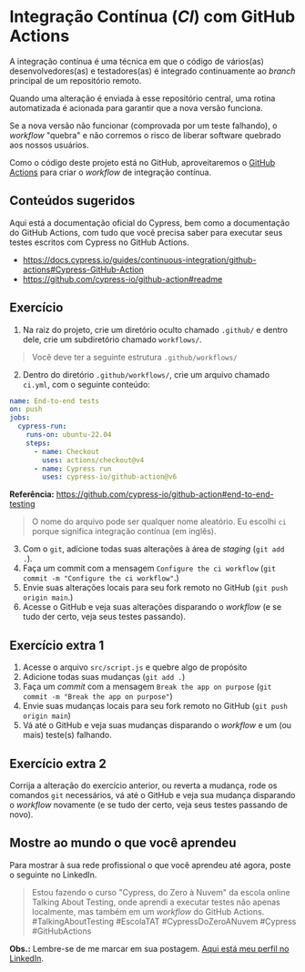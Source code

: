 # Integração Contínua (_CI_) com GitHub Actions

A integração contínua é uma técnica em que o código de vários(as) desenvolvedores(as) e testadores(as) é integrado continuamente ao _branch_ principal de um repositório remoto.

Quando uma alteração é enviada à esse repositório central, uma rotina automatizada é acionada para garantir que a nova versão funciona.

Se a nova versão não funcionar (comprovada por um teste falhando), o _workflow_ "quebra" e não corremos o risco de liberar software quebrado aos nossos usuários.

Como o código deste projeto está no GitHub, aproveitaremos o [GitHub Actions](https://github.com/features/actions) para criar o _workflow_ de integração contínua.

## Conteúdos sugeridos

Aqui está a documentação oficial do Cypress, bem como a documentação do GitHub Actions, com tudo que você precisa saber para executar seus testes escritos com Cypress no GitHub Actions.

- https://docs.cypress.io/guides/continuous-integration/github-actions#Cypress-GitHub-Action
- https://github.com/cypress-io/github-action#readme

## Exercício

1. Na raiz do projeto, crie um diretório oculto chamado `.github/` e dentro dele, crie um subdiretório chamado `workflows/`.

> Você deve ter a seguinte estrutura `.github/workflows/`

2. Dentro do diretório `.github/workflows/`, crie um arquivo chamado `ci.yml`, com o seguinte conteúdo:

```yml
name: End-to-end tests
on: push
jobs:
  cypress-run:
    runs-on: ubuntu-22.04
    steps:
      - name: Checkout
        uses: actions/checkout@v4
      - name: Cypress run
        uses: cypress-io/github-action@v6

```

**Referência:** https://github.com/cypress-io/github-action#end-to-end-testing

> O nome do arquivo pode ser qualquer nome aleatório. Eu escolhi `ci` porque significa integração contínua (em inglês).

3. Com o `git`, adicione todas suas alterações à área de _staging_ (`git add .`).
4. Faça um commit com a mensagem `Configure the ci workflow` (`git commit -m "Configure the ci workflow"`.)
5. Envie suas alterações locais para seu fork remoto no GitHub (`git push origin main`.)
6. Acesse o GitHub e veja suas alterações disparando o _workflow_ (e se tudo der certo, veja seus testes passando).

## Exercício extra 1

1. Acesse o arquivo `src/script.js` e quebre algo de propósito
2. Adicione todas suas mudanças (`git add .`)
3. Faça um _commit_ com a mensagem `Break the app on purpose` (`git commit -m "Break the app on purpose"`)
4. Envie suas mudanças locais para seu fork remoto no GitHub (`git push origin main`)
5. Vá até o GitHub e veja suas mudanças disparando o _workflow_ e um (ou mais) teste(s) falhando.

## Exercício extra 2

Corrija a alteração do exercício anterior, ou reverta a mudança, rode os comandos `git` necessários, vá até o GitHub e veja sua mudança disparando o _workflow_ novamente (e se tudo der certo, veja seus testes passando de novo).

## Mostre ao mundo o que você aprendeu

Para mostrar à sua rede profissional o que você aprendeu até agora, poste o seguinte no LinkedIn.

> Estou fazendo o curso "Cypress, do Zero à Nuvem" da escola online Talking About Testing, onde aprendi a executar testes não apenas localmente, mas também em um _workflow_ do GitHub Actions. #TalkingAboutTesting #EscolaTAT #CypressDoZeroANuvem #Cypress #GitHubActions

**Obs.:** Lembre-se de me marcar em sua postagem. [Aqui está meu perfil no LinkedIn](https://www.linkedin.com/in/leonardo-martins-889556a1?utm_source=share&utm_campaign=share_via&utm_content=profile&utm_medium=ios_app).


